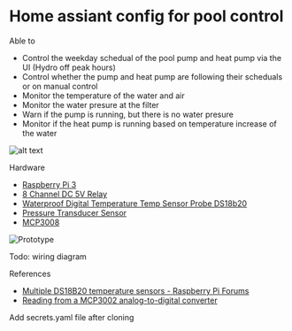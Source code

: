 # Home assiant config for pool control

Able to 
- Control the weekday schedual of the pool pump and heat pump via the UI (Hydro off peak hours)
- Control whether the pump and heat pump are following their scheduals or on manual control
- Monitor the temperature of the water and air
- Monitor the water presure at the filter
- Warn if the pump is running, but there is no water presure
- Monitor if the heat pump is running based on temperature increase of the water


![alt text](https://lh3.googleusercontent.com/2E4Yv6r-RpyCwkQaTBPESYk0M1LpvHssUGXeua4q5KJRFskp-Q1vOR2qAIqnIG0c2s9cxDFi0sf4bE1PLenfIpwFTPY2woea9urkpW2bhvDSDZ2vLKx9vcDEcWRUvhHvPjEa_kcYUEN2FuBDMUzgxiyLxbDsHDhdFos5roJy2eB7GH4xNgJmVCCzqdAWokZCdgCkr3FSNUZaXJQ2EK7op3kd22gY6_iIrYp2UxGTFzGGJG1ji-1WChEx6a0T_HLS41UWAvTmnU6CfnmbYUm3_ciXHhg8oqyRG8Bj1QzsjVaBcQXX_3IqTQI7xAEei01Z_qkXq6hVbAewGmNN3VPLoMM5jtd6414E_FhBO7C7F9QBKFnuK9fVmbh3QaKK1HG0syvVOonCULcuofebaiSAx5R6lPDr3Ya9YT20nmugQqsEJxs0ELttPVG6WcBp_t3uSprgsTgGvwCH7usMXY74BQEIWh0-12j4QwX--hwAEM-icOk_Lv0WC4QNRrgmWz_FVvy3EQFAs37KnUnXRmr_0S34oDZr5BQvWPP3g877dajJM78o2W7eA9C0My2ZYkUU-wyOgNqZkQz6ZQm0tPKkZTd3Qx3Cmkpy-MC7Wn1i1151vvUigVFCgKj1mO92MznsRKqWXdafZuE8dFXUZgipJ76EnImPQ5HwWdmbWcNYVI-P0XULb0BYCVmb=w1364-h630-no)

Hardware
 - [Raspberry Pi 3](https://www.amazon.ca/gp/product/B01CCF9BYG/ref=oh_aui_detailpage_o09_s00?ie=UTF8&psc=1)
 - [8 Channel DC 5V Relay](https://www.amazon.ca/gp/product/B06XCN5JNH/ref=oh_aui_detailpage_o09_s00?ie=UTF8&psc=1)
 - [Waterproof Digital Temperature Temp Sensor Probe DS18b20](https://www.amazon.ca/gp/product/B00KUNKR3M/ref=oh_aui_detailpage_o06_s00?ie=UTF8&psc=1)
 - [Pressure Transducer Sensor](https://www.amazon.ca/gp/product/B01HZ3ZZOA/ref=oh_aui_detailpage_o05_s00?ie=UTF8&psc=1)
 - [MCP3008](https://www.arrow.com/en/products/mcp3008-isl/microchip-technology)
 

![Prototype](https://lh3.googleusercontent.com/waQtGIF67kGwf7V296dOhuWUJnspYXckcvVhmi2y508CW8mvcgHtvnjeL556jIWcE4PD1NDbTcQuVWMEWGL1gu0J4FUGL7j7nA9M1a0NdUv7eYiTDNlVLifd4En36SFTgVO5ZtdyHVRHeZuRUfRwUeLE3B7DIZmd8y2zdTM1E2I0fcjz5uRJbgfWyGSuWllJfVgxQQBDwS4A8UAPUsIwlB4ry0NrtjxUIYFmf2mea-lTEEQ0ilPRF_fkeH7gMJkJqKRfYXNa5lBtJM4pLN-tjyo0Lsk3pSAKP7P03BV4KuRhOH4CG5qegp2L61acqIS1iOqoTKphAy4zJpZFhqglPSdcN261rUtFQusJuK7NTWyy74r5mn_MDa85QxZQOlak9Gc7V5d4xpj3DKK5Wqm-zEAk1TZKP_1PS7hGdMDCXdz5v3YBvrO5-MjUTYctP8mZKgeLDErUKuGGGj0lgpLhMb4rJkbbK94wTMjZLd-PB_y3TIwtq_NsagGmVUeYJeq16_8794BJP7-Z4Vun9Sgn1kIttRSPrmyr1JMAcZtDjNWuEX0xXxBc2wwQjzPgG9aSjcKuiEVL6ya2nRvjoJkA1Qo9bsx5nY-nxR8IeVuPTl00LTzSEqjf0B5a9mCKMwI=w842-h631-no)

 Todo: wiring diagram
 
 References
 - [Multiple DS18B20 temperature sensors - Raspberry Pi Forums](https://www.raspberrypi.org/forums/viewtopic.php?t=167896)
 - [Reading from a MCP3002 analog-to-digital converter](http://raspberry.io/projects/view/reading-from-a-mcp3002-analog-to-digital-converter/)
 
 
Add secrets.yaml file after cloning
